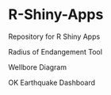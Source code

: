 # R-Shiny-Apps
Repository for R Shiny Apps

Radius of Endangement Tool

Wellbore Diagram

OK Earthquake Dashboard
